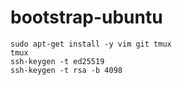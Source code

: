 # bootstrap-ubuntu
```
sudo apt-get install -y vim git tmux
tmux
ssh-keygen -t ed25519
ssh-keygen -t rsa -b 4098
```
